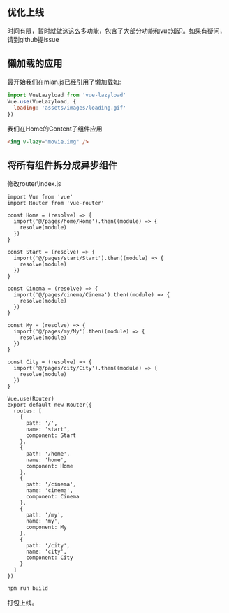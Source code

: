 ## 优化上线

时间有限，暂时就做这这么多功能，包含了大部分功能和vue知识。如果有疑问，请到github提issue

## 懒加载的应用
最开始我们在mian.js已经引用了懒加载如:

```js
import VueLazyload from 'vue-lazyload'
Vue.use(VueLazyload, {
  loading: 'assets/images/loading.gif'
})

```

我们在Home的Content子组件应用

```html
<img v-lazy="movie.img" />
```

## 将所有组件拆分成异步组件

修改router\index.js

```
import Vue from 'vue'
import Router from 'vue-router'

const Home = (resolve) => {
  import('@/pages/home/Home').then((module) => {
    resolve(module)
  })
}

const Start = (resolve) => {
  import('@/pages/start/Start').then((module) => {
    resolve(module)
  })
}

const Cinema = (resolve) => {
  import('@/pages/cinema/Cinema').then((module) => {
    resolve(module)
  })
}

const My = (resolve) => {
  import('@/pages/my/My').then((module) => {
    resolve(module)
  })
}

const City = (resolve) => {
  import('@/pages/city/City').then((module) => {
    resolve(module)
  })
}

Vue.use(Router)
export default new Router({
  routes: [
    {
      path: '/',
      name: 'start',
      component: Start
    },
    {
      path: '/home',
      name: 'home',
      component: Home
    },
    {
      path: '/cinema',
      name: 'cinema',
      component: Cinema
    },
    {
      path: '/my',
      name: 'my',
      component: My
    },
    {
      path: '/city',
      name: 'city',
      component: City
    }
  ]
})
```

```bash
npm run build
```

打包上线。







